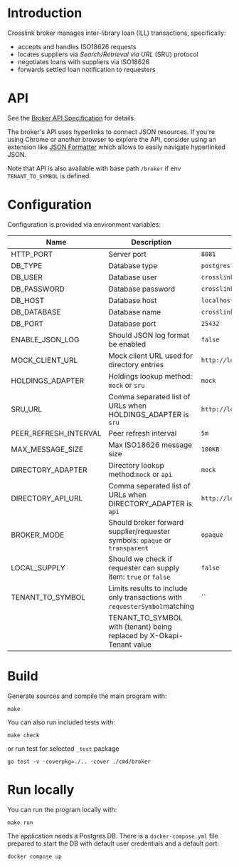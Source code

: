 # Introduction

Crosslink broker manages inter-library loan (ILL) transactions, specifically:

* accepts and handles ISO18626 requests
* locates suppliers via _Search/Retrieval via URL_ (SRU) protocol
* negotiates loans with suppliers via ISO18626
* forwards settled loan notification to requesters

# API

See the [Broker API Specification](./oapi/open-api.yaml) for details.

The broker's API uses hyperlinks to connect JSON resources.
If you're using Chrome or another browser to explore the API,
consider using an extension like [JSON Formatter](https://chromewebstore.google.com/detail/json-formatter/bcjindcccaagfpapjjmafapmmgkkhgoa) which allows to easily navigate hyperlinked JSON.

Note that API is also available with base path `/broker` if env
`TENANT_TO_SYMBOL` is defined.

# Configuration

Configuration is provided via environment variables:

| Name                  | Description                                                                 | Default value                             |
|-----------------------|-----------------------------------------------------------------------------|-------------------------------------------|
| HTTP_PORT             | Server port                                                                 | `8081`                                    |
| DB_TYPE               | Database type                                                               | `postgres`                                |
| DB_USER               | Database user                                                               | `crosslink`                               |
| DB_PASSWORD           | Database password                                                           | `crosslink`                               |
| DB_HOST               | Database host                                                               | `localhost`                               |
| DB_DATABASE           | Database name                                                               | `crosslink`                               |
| DB_PORT               | Database port                                                               | `25432`                                   |
| ENABLE_JSON_LOG       | Should JSON log format be enabled                                           | `false`                                   |
| MOCK_CLIENT_URL       | Mock client URL used for directory entries                                  | `http://localhost:19083/iso18626`         |
| HOLDINGS_ADAPTER      | Holdings lookup method: `mock` or `sru`                                     | `mock`                                    |
| SRU_URL               | Comma separated list of URLs when HOLDINGS_ADAPTER is `sru`                 | `http://localhost:8081/sru`               |
| PEER_REFRESH_INTERVAL | Peer refresh interval                                                       | `5m`                                      |
| MAX_MESSAGE_SIZE      | Max ISO18626 message size                                                   | `100KB`                                   |
| DIRECTORY_ADAPTER     | Directory lookup method:`mock` or `api`                                     | `mock`                                    |
| DIRECTORY_API_URL     | Comma separated list of URLs when DIRECTORY_ADAPTER is `api`                | `http://localhost:8081/directory/entries` |
| BROKER_MODE           | Should broker forward supplier/requester symbols: `opaque` or `transparent` | `opaque`                                  |
| LOCAL_SUPPLY          | Should we check if requester can supply item: `true` or `false`             | `false`                                   |
| TENANT_TO_SYMBOL      | Limits results to include only transactions with `requesterSymbol`matching  | ``                                        |
|                       | TENANT_TO_SYMBOL with {tenant} being replaced by X-Okapi-Tenant value       |                                           |


# Build

Generate sources and compile the main program with:

```
make
```

You can also run included tests with:

```
make check
```

or run test for selected `_test` package

```
go test -v -coverpkg=./.. -cover ./cmd/broker
```

# Run locally

You can run the program locally with:

```
make run
```

The application needs a Postgres DB.
There is a `docker-compose.yml` file prepared to start the DB with default user credentials and a default port:

```
docker compose up
```
